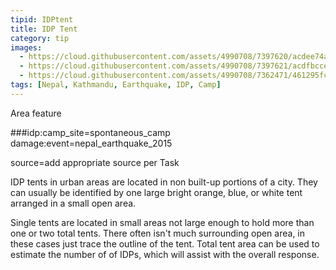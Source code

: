 ```yaml
---
tipid: IDPtent
title: IDP Tent
category: tip
images:
  - https://cloud.githubusercontent.com/assets/4990708/7397620/acdee74a-ee77-11e4-90d4-b6ed035317cf.JPG
  - https://cloud.githubusercontent.com/assets/4990708/7397621/acdfbcce-ee77-11e4-9bd4-8ee652c3292a.JPG
  - https://cloud.githubusercontent.com/assets/4990708/7362471/461295fc-ed37-11e4-94cf-58f79f45f774.jpg
tags: [Nepal, Kathmandu, Earthquake, IDP, Camp]
---
```

Area feature

###idp:camp_site=spontaneous_camp
damage:event=nepal_earthquake_2015

source=add appropriate source per Task

IDP tents in urban areas are located in non built-up portions of a city.  They can usually be identified by one large bright orange, blue, or white tent arranged in a small open area. 

Single tents are located in small areas not large enough to hold more than one or two total tents.  There often isn't much surrounding open area, in these cases just trace the outline of the tent.  Total tent area can be used to estimate the number of of IDPs, which will assist with the overall response.      

